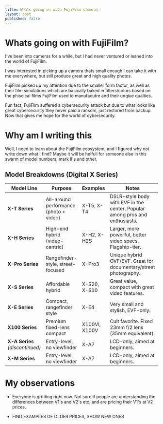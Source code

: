 ```yaml
---
title: Whats going on with FujiFilm cameras
layout: post
published: false
---
```



# Whats going on with FujiFilm?

I've been into cameras for a while, but I had never ventured or leaned into the world of FujiFilm.

I was interested in picking up a camera thats small enough I can take it with me everywhere, but still produce great and high quality photos.

FujiFilm picked up my attention due to the smaller form factor, as well as their film simulations which are basically baked in filters/colors based on the phiscical films FujiFilm used to manufacutre and their unqiue qualties.

Fun fact, FujiFilm suffered a cybersecurity attack but due to what looks like great cybersecurity they never paid a ransom, just restored from backup. Now that gives me hope for the world of cybersecurity.


# Why am I writing this

Well, I need to learn about the FujiFilm ecosystem, and I figured why not write down what I find? Maybe it will be helfull for someone else in this swarm of model numbers, mark II's and other.

## Model Breakdowns (Digital X Series)

| Model Line                      | Purpose                                | Examples      | Notes                                                                       |
| ------------------------------- | -------------------------------------- | ------------- | --------------------------------------------------------------------------- |
| **X-T Series**                  | All-around performance (photo + video) | X-T5, X-T4    | DSLR-style body with EVF in the center. Popular among pros and enthusiasts. |
| **X-H Series**                  | High-end hybrid (video-centric)        | X-H2, X-H2S   | Larger, more powerful, better video specs. Flagship-tier.                   |
| **X-Pro Series**                | Rangefinder-style, street-focused      | X-Pro3        | Unique hybrid OVF/EVF. Great for documentary/street photography.            |
| **X-S Series**                  | Affordable hybrid                      | X-S20, X-S10  | Great value, compact with great video features.                             |
| **X-E Series**                  | Compact, rangefinder style             | X-E4          | Very small and stylish, EVF-only.                                           |
| **X100 Series**                 | Premium fixed-lens compact             | X100VI, X100V | Cult favorite. Fixed 23mm f/2 lens (35mm equivalent).                       |
| **X-A Series** *(discontinued)* | Entry-level, no viewfinder             | X-A7          | LCD-only, aimed at beginners.                                               |
| **X-M Series**                    | Entry-level, no viewfinder             | X-A7          | LCD-only, aimed at beginners.         




# My observations

- Everyone is grifiting right now. Not sure if people are understanding the differences between V1's and V2's etc, and are pricing their V1's at V2 prices.


- FIND EXAMPLES OF OLDER PRICES, SHOW NEW ONES